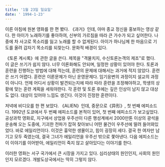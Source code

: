 ```yaml
---
title: '1월 23일 일요일'
date: ' 1994-1-23'
---
```

이른 아침에 원본 영화를 한 편 봤다. 《과거》인데, 아마 종교 정신을 홍보하는 영상 같다. 한 아이가 노래하기를 좋아하여, 신부의 가르침을 따라 큰 가수가 되고 싶어한다. 나중에 차 사고로 목소리를 잃고 노래를 할 수 없게된다. 아이가 하나님께 한 마음으로 기도를 올려 갑자기 목소리를 되찾는다. 문화적 배경이 있다.

《토론 계시록》에 관한 글을 쓴다. 제목을 "격물치지, 수신토론논객의 제조"로 했다. 이 글은 쓰기가 쉽지 않다. 너무 이론화해도 안되며, 일정한 상황이 있어야 한다. 토론과 훈련을 진행하는 방법에 대해 적는데, 훈련의 문제에 대해서는 과거에 적지 않았다. 훈련은 쓰기 어렵다. 훈련은 이론문제가 아닌 운영문제다. 임기응변의 과정이지 설교의 과정이 아니다. 언제 어디서 상황이 발견되는지에 따라 따라 훈련을 조정해야하고, 학생의 상황에 맞는 훈련 계획을 세워야한다. 각 훈련 및 토론 후에는 깊은 인상이 남지 않고 대상도 없다. 대상이 있어야 느낌도 생긴다. 이것이 진정한 훈련이다.

저녁에 비디오를 한 편 보았다. 《ALIEN》인데, 중문으로《异形》, 첫 번째 에피소드다. 1992년 도쿄에서 두 번째 에피소드를 본적이 있어, 첫 번째 에피소드가 보고싶었다. 공상과학 영화로, 지구에서 상업용 우주선이 다른 행성계에서 2000만톤 이상의 광석을 운송해 오는 도중에, 기괴한 전파가 잡혀 찾아보니 어떤 물건이 우주선에 딸려 들어와있었다. 바로 에일리언이다. 이것은 흉악한 생물이고, 힘이 굉장히 세다. 결국 한 여자만 남기고 모두 죽였는데, 결국 그녀가 에일리언을 우주선 밖으로 쫓아낸다. 다음 에피소드는 이 이야기를 이어받아, 에일리언이 죽지 않고 살아있다는 이야기를 한다.

이러한 영화는 서구 국가에서 큰 시장을 가지고 있다. 심리상태의 원인인지, 사회의 원인인지 모르겠다. 개발도상국에서는 딱히 그렇지 않다.
